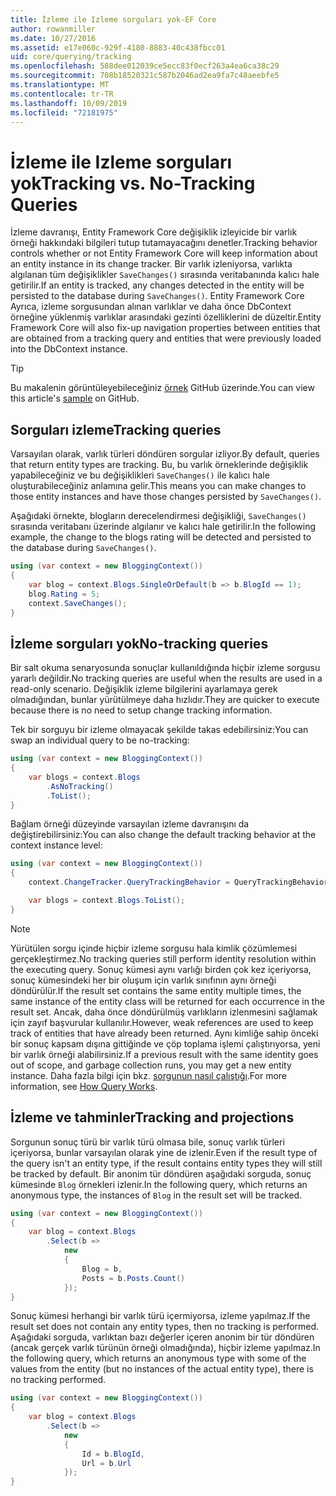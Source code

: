 ```yaml
---
title: İzleme ile Izleme sorguları yok-EF Core
author: rowanmiller
ms.date: 10/27/2016
ms.assetid: e17e060c-929f-4180-8883-40c438fbcc01
uid: core/querying/tracking
ms.openlocfilehash: 588dee012039ce5ecc83f0ecf263a4ea6ca38c29
ms.sourcegitcommit: 708b18520321c587b2046ad2ea9fa7c48aeebfe5
ms.translationtype: MT
ms.contentlocale: tr-TR
ms.lasthandoff: 10/09/2019
ms.locfileid: "72181975"
---
```

# <a name="tracking-vs-no-tracking-queries"></a><span data-ttu-id="ceff8-102">İzleme ile Izleme sorguları yok</span><span class="sxs-lookup"><span data-stu-id="ceff8-102">Tracking vs. No-Tracking Queries</span></span>

<span data-ttu-id="ceff8-103">İzleme davranışı, Entity Framework Core değişiklik izleyicide bir varlık örneği hakkındaki bilgileri tutup tutamayacağını denetler.</span><span class="sxs-lookup"><span data-stu-id="ceff8-103">Tracking behavior controls whether or not Entity Framework Core will keep information about an entity instance in its change tracker.</span></span> <span data-ttu-id="ceff8-104">Bir varlık izleniyorsa, varlıkta algılanan tüm değişiklikler `SaveChanges()` sırasında veritabanında kalıcı hale getirilir.</span><span class="sxs-lookup"><span data-stu-id="ceff8-104">If an entity is tracked, any changes detected in the entity will be persisted to the database during `SaveChanges()`.</span></span> <span data-ttu-id="ceff8-105">Entity Framework Core Ayrıca, izleme sorgusundan alınan varlıklar ve daha önce DbContext örneğine yüklenmiş varlıklar arasındaki gezinti özelliklerini de düzeltir.</span><span class="sxs-lookup"><span data-stu-id="ceff8-105">Entity Framework Core will also fix-up navigation properties between entities that are obtained from a tracking query and entities that were previously loaded into the DbContext instance.</span></span>

> [!TIP]  
> <span data-ttu-id="ceff8-106">Bu makalenin görüntüleyebileceğiniz [örnek](https://github.com/aspnet/EntityFramework.Docs/tree/master/samples/core/Querying) GitHub üzerinde.</span><span class="sxs-lookup"><span data-stu-id="ceff8-106">You can view this article's [sample](https://github.com/aspnet/EntityFramework.Docs/tree/master/samples/core/Querying) on GitHub.</span></span>

## <a name="tracking-queries"></a><span data-ttu-id="ceff8-107">Sorguları izleme</span><span class="sxs-lookup"><span data-stu-id="ceff8-107">Tracking queries</span></span>

<span data-ttu-id="ceff8-108">Varsayılan olarak, varlık türleri döndüren sorgular izliyor.</span><span class="sxs-lookup"><span data-stu-id="ceff8-108">By default, queries that return entity types are tracking.</span></span> <span data-ttu-id="ceff8-109">Bu, bu varlık örneklerinde değişiklik yapabileceğiniz ve bu değişiklikleri `SaveChanges()` ile kalıcı hale oluşturabileceğiniz anlamına gelir.</span><span class="sxs-lookup"><span data-stu-id="ceff8-109">This means you can make changes to those entity instances and have those changes persisted by `SaveChanges()`.</span></span>

<span data-ttu-id="ceff8-110">Aşağıdaki örnekte, blogların derecelendirmesi değişikliği, `SaveChanges()` sırasında veritabanı üzerinde algılanır ve kalıcı hale getirilir.</span><span class="sxs-lookup"><span data-stu-id="ceff8-110">In the following example, the change to the blogs rating will be detected and persisted to the database during `SaveChanges()`.</span></span>

<!-- [!code-csharp[Main](samples/core/Querying/Tracking/Sample.cs)] -->
``` csharp
using (var context = new BloggingContext())
{
    var blog = context.Blogs.SingleOrDefault(b => b.BlogId == 1);
    blog.Rating = 5;
    context.SaveChanges();
}
```

## <a name="no-tracking-queries"></a><span data-ttu-id="ceff8-111">İzleme sorguları yok</span><span class="sxs-lookup"><span data-stu-id="ceff8-111">No-tracking queries</span></span>

<span data-ttu-id="ceff8-112">Bir salt okuma senaryosunda sonuçlar kullanıldığında hiçbir izleme sorgusu yararlı değildir.</span><span class="sxs-lookup"><span data-stu-id="ceff8-112">No tracking queries are useful when the results are used in a read-only scenario.</span></span> <span data-ttu-id="ceff8-113">Değişiklik izleme bilgilerini ayarlamaya gerek olmadığından, bunlar yürütülmeye daha hızlıdır.</span><span class="sxs-lookup"><span data-stu-id="ceff8-113">They are quicker to execute because there is no need to setup change tracking information.</span></span>

<span data-ttu-id="ceff8-114">Tek bir sorguyu bir izleme olmayacak şekilde takas edebilirsiniz:</span><span class="sxs-lookup"><span data-stu-id="ceff8-114">You can swap an individual query to be no-tracking:</span></span>

<!-- [!code-csharp[Main](samples/core/Querying/Tracking/Sample.cs?highlight=4)] -->
``` csharp
using (var context = new BloggingContext())
{
    var blogs = context.Blogs
        .AsNoTracking()
        .ToList();
}
```

<span data-ttu-id="ceff8-115">Bağlam örneği düzeyinde varsayılan izleme davranışını da değiştirebilirsiniz:</span><span class="sxs-lookup"><span data-stu-id="ceff8-115">You can also change the default tracking behavior at the context instance level:</span></span>

<!-- [!code-csharp[Main](samples/core/Querying/Tracking/Sample.cs?highlight=3)] -->
``` csharp
using (var context = new BloggingContext())
{
    context.ChangeTracker.QueryTrackingBehavior = QueryTrackingBehavior.NoTracking;

    var blogs = context.Blogs.ToList();
}
```

> [!NOTE]  
> <span data-ttu-id="ceff8-116">Yürütülen sorgu içinde hiçbir izleme sorgusu hala kimlik çözümlemesi gerçekleştirmez.</span><span class="sxs-lookup"><span data-stu-id="ceff8-116">No tracking queries still perform identity resolution within the executing query.</span></span> <span data-ttu-id="ceff8-117">Sonuç kümesi aynı varlığı birden çok kez içeriyorsa, sonuç kümesindeki her bir oluşum için varlık sınıfının aynı örneği döndürülür.</span><span class="sxs-lookup"><span data-stu-id="ceff8-117">If the result set contains the same entity multiple times, the same instance of the entity class will be returned for each occurrence in the result set.</span></span> <span data-ttu-id="ceff8-118">Ancak, daha önce döndürülmüş varlıkların izlenmesini sağlamak için zayıf başvurular kullanılır.</span><span class="sxs-lookup"><span data-stu-id="ceff8-118">However, weak references are used to keep track of entities that have already been returned.</span></span> <span data-ttu-id="ceff8-119">Aynı kimliğe sahip önceki bir sonuç kapsam dışına gittiğinde ve çöp toplama işlemi çalıştırıyorsa, yeni bir varlık örneği alabilirsiniz.</span><span class="sxs-lookup"><span data-stu-id="ceff8-119">If a previous result with the same identity goes out of scope, and garbage collection runs, you may get a new entity instance.</span></span> <span data-ttu-id="ceff8-120">Daha fazla bilgi için bkz. [sorgunun nasıl çalıştığı](xref:core/querying/how-query-works).</span><span class="sxs-lookup"><span data-stu-id="ceff8-120">For more information, see [How Query Works](xref:core/querying/how-query-works).</span></span>

## <a name="tracking-and-projections"></a><span data-ttu-id="ceff8-121">İzleme ve tahminler</span><span class="sxs-lookup"><span data-stu-id="ceff8-121">Tracking and projections</span></span>

<span data-ttu-id="ceff8-122">Sorgunun sonuç türü bir varlık türü olmasa bile, sonuç varlık türleri içeriyorsa, bunlar varsayılan olarak yine de izlenir.</span><span class="sxs-lookup"><span data-stu-id="ceff8-122">Even if the result type of the query isn't an entity type, if the result contains entity types they will still be tracked by default.</span></span> <span data-ttu-id="ceff8-123">Bir anonim tür döndüren aşağıdaki sorguda, sonuç kümesinde `Blog` örnekleri izlenir.</span><span class="sxs-lookup"><span data-stu-id="ceff8-123">In the following query, which returns an anonymous type, the instances of `Blog` in the result set will be tracked.</span></span>

<!-- [!code-csharp[Main](samples/core/Querying/Tracking/Sample.cs?highlight=7)] -->
``` csharp
using (var context = new BloggingContext())
{
    var blog = context.Blogs
        .Select(b =>
            new
            {
                Blog = b,
                Posts = b.Posts.Count()
            });
}
```

<span data-ttu-id="ceff8-124">Sonuç kümesi herhangi bir varlık türü içermiyorsa, izleme yapılmaz.</span><span class="sxs-lookup"><span data-stu-id="ceff8-124">If the result set does not contain any entity types, then no tracking is performed.</span></span> <span data-ttu-id="ceff8-125">Aşağıdaki sorguda, varlıktan bazı değerler içeren anonim bir tür döndüren (ancak gerçek varlık türünün örneği olmadığında), hiçbir izleme yapılmaz.</span><span class="sxs-lookup"><span data-stu-id="ceff8-125">In the following query, which returns an anonymous type with some of the values from the entity (but no instances of the actual entity type), there is no tracking performed.</span></span>

<!-- [!code-csharp[Main](samples/core/Querying/Tracking/Sample.cs)] -->
``` csharp
using (var context = new BloggingContext())
{
    var blog = context.Blogs
        .Select(b =>
            new
            {
                Id = b.BlogId,
                Url = b.Url
            });
}
```
